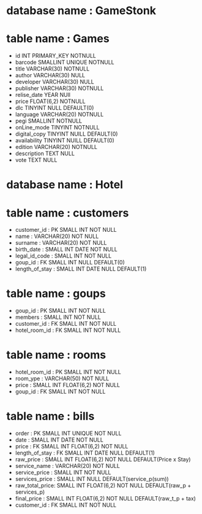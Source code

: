 <!-- db-first
Istruzioni:
Create un file di testo per descrivere un database 
di un negozio di videogiochi.
Strutturate il file come fatto oggi in classe.  
Specificate: il nome del database, la tabella 
e le potenziali colonne con i tipi di dato. -->

# database  name :  GameStonk
# table     name :  Games
- id                INT PRIMARY_KEY NOTNULL
- barcode           SMALLINT UNIQUE NOTNULL
- title             VARCHAR(30) NOTNULL
- author            VARCHAR(30) NULL
- developer         VARCHAR(30) NULL
- publisher         VARCHAR(30) NOTNULL
- relise_date       YEAR NUll
- price             FLOAT(6,2) NOTNULL
- dlc               TINYINT NULL DEFAULT(0)
- language          VARCHAR(20) NOTNULL
- pegi              SMALLINT NOTNULL
- onLine_mode       TINYINT NOTNULL
- digital_copy      TINYINT NUILL DEFAULT(0)
- availability      TINYINT NUILL DEFAULT(0)
- edition           VARCHAR(20) NOTNULL
- description       TEXT NULL
- vote              TEXT NULL




<!--
    Istruzioni:
    Provare a strutturare il seguente database che modellizza un hotel: 
    Ci sono varie stanze, ognuna con le proprie caratteristiche. 
    Le diverse stanze vengono prenotate per periodi di tempo, da ospiti. 
    Ad ogni prenotazione devono essere associati tutti gli ospiti della stanza.

    LEGENDA

    PK = PRIMARY_KEY
    FK = FOREIGN_KEY
-->

# database  name :  Hotel

# table     name :  customers
- customer_id    :   PK      SMALL INT                          NOT NULL
- name           :           VARCHAR(20)                        NOT NULL
- surname        :           VARCHAR(20)                        NOT NULL
- birth_date     :           SMALL INT          DATE            NOT NULL
- legal_id_code  :           SMALL INT                          NOT NULL
- goup_id        :   FK      SMALL INT                          NULL            DEFAULT(0)
- length_of_stay :           SMALL INT          DATE            NULL            DEFAULT(1)

# table     name :  goups
- goup_id        :  PK      SMALL INT                          NOT NULL
- members        :          SMALL INT                          NOT NULL
- customer_id    :  FK      SMALL INT                          NOT NULL
- hotel_room_id  :  FK      SMALL INT                          NOT NULL


# table     name :  rooms
- hotel_room_id  :  PK      SMALL INT                           NOT NULL
- room_ype       :          VARCHAR(50)                         NOT NULL
- price          :          SMALL INT           FLOAT(6,2)      NOT NULL
- goup_id        :  FK      SMALL INT                           NOT NULL


# table     name :  bills
- order          :   PK      SMALL INT          UNIQUE          NOT NULL
- date           :           SMALL INT          DATE            NOT NULL
- price          :   FK      SMALL INT          FLOAT(6,2)      NOT NULL
- length_of_stay :   FK      SMALL INT          DATE            NULL            DEFAULT(1)
- raw_price      :           SMALL INT          FLOAT(6,2)      NOT NULL        DEFAULT(Price x Stay)
- service_name   :           VARCHAR(20)                        NOT NULL
- service_price  :           SMALL INT                          NOT NULL
- services_price :           SMALL INT                          NULL            DEFAULT(service_p(sum))
- raw_total_price:           SMALL INT          FLOAT(6,2)      NOT NULL        DEFAULT(raw_p + services_p)
- final_price    :           SMALL INT          FLOAT(6,2)      NOT NULL        DEFAULT(raw_t_p + tax)
- customer_id    :   FK      SMALL INT                          NOT NULL